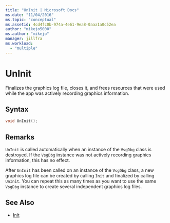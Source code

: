 ```yaml
---
title: "UnInit | Microsoft Docs"
ms.date: "11/04/2016"
ms.topic: "conceptual"
ms.assetid: 4cd4fc0b-974a-4e61-9ea8-0aaa1a0c52ea
author: "mikejo5000"
ms.author: "mikejo"
manager: jillfra
ms.workload:
  - "multiple"
---
```

# UnInit
Finalizes the graphics log file, closes it, and frees resources that were used while the app was actively recording graphics information.

## Syntax

```C++
void UnInit();
```

## Remarks
 `UnInit` is called automatically when an instance of the `VsgDbg` class is destroyed. If the `VsgDbg` instance was not actively recording graphics information, this has no effect.

 After `UnInit` has been called on an instance of the `VsgDbg` class, a new graphics log file can be created by calling `Init` and finalized by calling `UnInit`. You can repeat this as many times as you want to use the same `VsgDbg` instance to create several independent graphics log files.

## See Also
- [Init](init.md)